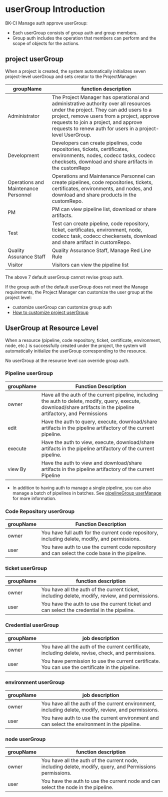  # userGroup Introduction 

 BK-CI Manage auth approve userGroup: 
 - Each userGroup consists of group auth and group members. 
 - Group auth includes the operation that members can perform and the scope of objects for the actions. 

 ## project userGroup 

 When a project is created, the system automatically initializes seven project-level userGroup and sets creator to the ProjectManager: 

 | groupName | function description| 
 | ---- | ---- | 
 | Administrator| The Project Manager has operational and administrative authority over all resources under the project.  They can add users to a project, remove users from a project, approve requests to join a project, and approve requests to renew auth for users in a project-level UserGroup. | 
 | Development| Developers can create pipelines, code repositories, tickets, certificates, environments, nodes, codecc tasks, codecc checksets, download and share artifacts in the customRepo|. 
 | Operations and Maintenance Personnel| Operations and Maintenance Personnel can create pipelines, code repositories, tickets, certificates, environments, and nodes, and download and share products in the customRepo. 
 | PM| PM can view pipeline list, download or share artifacts. 
 | Test| Test can create pipeline, code repository, ticket, certificates, environment, node, codecc task, codecc checkersets, download and share artifact in customRepo. 
 | Quality Assurance Staff| Quality Assurance Staff, Manage Red Line Rule| 
 | Visitor| Visitors can view the pipeline list| 

 The above 7 default userGroup cannot revise group auth. 

 If the group auth of the default userGroup does not meet the Manage requirements, the Project Manager can customize the user group at the project level: 
 - customize userGroup can customize group auth 
 - [How to customize project userGroup](custom-group.md) 


 ## UserGroup at Resource Level 

 When a resource (pipeline, code repository, ticket, certificate, environment, node, etc.) is successfully created under the project, the system will automatically initialize the userGroup corresponding to the resource. 

 No userGroup at the resource level can override group auth. 

 ### Pipeline userGroup 

 | groupName | Function Description| 
 | ---- | ---- | 
 | owner| Have all the auth of the current pipeline, including the auth to delete, modify, query, execute, download/share artifacts in the pipeline artifactory, and Permissions| 
 | edit| Have the auth to query, execute, download/share artifacts in the pipeline artifactory of the current pipeline. 
 | execute| Have the auth to view, execute, download/share artifacts in the pipeline artifactory of the current pipeline. 
 | view By| Have the auth to view and download/share artifacts in the pipeline artifactory of the current Pipeline|

 - In addition to having auth to manage a single pipeline, you can also manage a batch of pipelines in batches. See [pipelineGroup userManage](pipeline-group.md) for more information. 

### Code Repository userGroup 

| groupName | Function Description| 
| ---- | ---- | 
| owner| You have full auth for the current code repository, including delete, modify, and permissions. 
| user| You have auth to use the current code repository and can select the code base in the pipeline. 

### ticket userGroup 

| groupName | function description| 
| ---- | ---- | 
| owner| You have all the auth of the current ticket, including delete, modify, review, and permissions. 
| user| You have the auth to use the current ticket and can select the credential in the pipeline. 


### Credential userGroup 

| groupName | job description| 
| ---- | ---- | 
| owner| You have all the auth of the current certificate, including delete, revise, check, and permissions. 
| user| You have permission to use the current certificate. You can use the certificate in the pipeline. 


### environment userGroup 

| groupName | job description| 
| ---- | ---- | 
| owner| You have all the auth of the current environment, including delete, modify, review, and permissions. 
| user| You have auth to use the current environment and can select the environment in the pipeline. 


### node userGroup 

| groupName | function description| 
| ---- | ---- | 
| owner| You have all the auth of the current node, including delete, modify, query, and Permissions permissions. 
| user| You have the auth to use the current node and can select the node in the pipeline.
